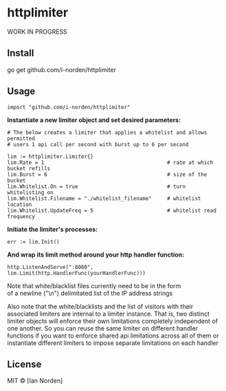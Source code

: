 # httplimiter

WORK IN PROGRESS

## Install

go get github.com/i-norden/httplimiter

## Usage

```
import "github.com/i-norden/httplimiter"
```

**Instantiate a new limiter object and set desired parameters:**
```
# The below creates a limiter that applies a whitelist and allows permitted
# users 1 api call per second with burst up to 6 per second

lim := httplimiter.Limiter{}
lim.Rate = 1                                        # rate at which bucket refills
lim.Burst = 6                                       # size of the bucket
lim.Whitelist.On = true                             # turn whitelisting on
lim.Whitelist.Filename = "./whitelist_filename"     # whitelist location
lim.Whitelist.UpdateFreq = 5                        # whitelist read frequency
```

**Initiate the limiter's processes:**

```
err := lim.Init()
```

**And wrap its limit method around your http handler function:**

```
http.ListenAndServe(":8080", lim.Limit(http.HandlerFunc(yourHandlerFunc)))
```

Note that white/blacklist files currently need to be in the form <br />
of a newline ("\n") delimitated list of the IP address strings

Also note that the white/blacklists and the list of visitors with their
associated limiters are internal to a limiter instance. That is, two distinct
limiter objects will enforce their own limitations completely independent of
one another. So you can reuse the same limiter on different handler functions
if you want to enforce shared api limitations across all of them or instantiate
different limiters to impose separate limitations on each handler

## License

MIT © [Ian Norden]
